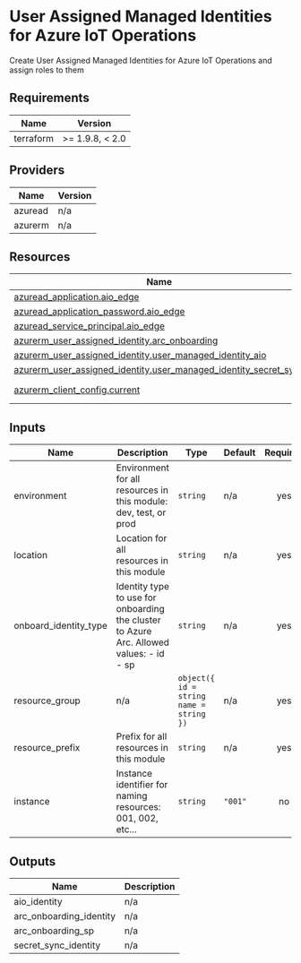 <!-- BEGIN_TF_DOCS -->
<!-- markdown-table-prettify-ignore-start -->
# User Assigned Managed Identities for Azure IoT Operations

Create User Assigned Managed Identities for Azure IoT Operations and assign roles to them

## Requirements

| Name | Version |
|------|---------|
| terraform | >= 1.9.8, < 2.0 |

## Providers

| Name | Version |
|------|---------|
| azuread | n/a |
| azurerm | n/a |

## Resources

| Name | Type |
|------|------|
| [azuread_application.aio_edge](https://registry.terraform.io/providers/hashicorp/azuread/latest/docs/resources/application) | resource |
| [azuread_application_password.aio_edge](https://registry.terraform.io/providers/hashicorp/azuread/latest/docs/resources/application_password) | resource |
| [azuread_service_principal.aio_edge](https://registry.terraform.io/providers/hashicorp/azuread/latest/docs/resources/service_principal) | resource |
| [azurerm_user_assigned_identity.arc_onboarding](https://registry.terraform.io/providers/hashicorp/azurerm/latest/docs/resources/user_assigned_identity) | resource |
| [azurerm_user_assigned_identity.user_managed_identity_aio](https://registry.terraform.io/providers/hashicorp/azurerm/latest/docs/resources/user_assigned_identity) | resource |
| [azurerm_user_assigned_identity.user_managed_identity_secret_sync](https://registry.terraform.io/providers/hashicorp/azurerm/latest/docs/resources/user_assigned_identity) | resource |
| [azurerm_client_config.current](https://registry.terraform.io/providers/hashicorp/azurerm/latest/docs/data-sources/client_config) | data source |

## Inputs

| Name | Description | Type | Default | Required |
|------|-------------|------|---------|:--------:|
| environment | Environment for all resources in this module: dev, test, or prod | `string` | n/a | yes |
| location | Location for all resources in this module | `string` | n/a | yes |
| onboard\_identity\_type | Identity type to use for onboarding the cluster to Azure Arc.  Allowed values:  - id - sp | `string` | n/a | yes |
| resource\_group | n/a | ```object({ id = string name = string })``` | n/a | yes |
| resource\_prefix | Prefix for all resources in this module | `string` | n/a | yes |
| instance | Instance identifier for naming resources: 001, 002, etc... | `string` | `"001"` | no |

## Outputs

| Name | Description |
|------|-------------|
| aio\_identity | n/a |
| arc\_onboarding\_identity | n/a |
| arc\_onboarding\_sp | n/a |
| secret\_sync\_identity | n/a |
<!-- markdown-table-prettify-ignore-end -->
<!-- END_TF_DOCS -->
